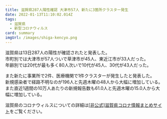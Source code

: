 ```yaml
---
title: 滋賀県287人陽性確認 大津市57人 新たに3箇所クラスター発生
date: 2022-01-13T11:10:02.014Z
tags:
  - 滋賀県
  - 新型コロナウィルス
card: summary
imgUrl: /images/shiga-kencyo.png
---
```

滋賀県は13日287人の陽性が確認されたと発表した。  
市町別では大津市が57人ついで草津市が45人、東近江市が33人だった。  
年齢別では20代が最も多く80人次いで10代が45人、30代が43人だった。

また新たに事業所で2件、医療機関で1件クラスターが発生したと発表した。  
新規感染者で経路不明なのが196人と先週木曜の48人から大幅に増加している。  
また直近1週間の10万人あたりの新規報告数も61.0人と先週木曜の15.0人から大幅に増加している。

滋賀県のコロナウィルスについての詳細は[[非公式]滋賀県コロナ情報まとめサイト](https://stopcovid19-shiga.jp)をご覧ください。